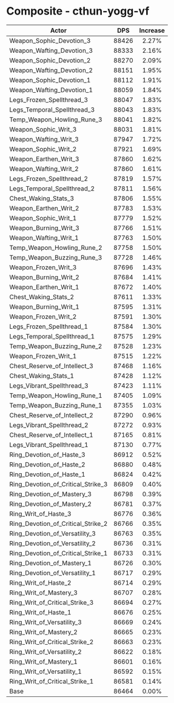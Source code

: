 # Composite - cthun-yogg-vf
| Actor | DPS | Increase |
|---|:---:|:---:|
|Weapon_Sophic_Devotion_3|88426|2.27%|
|Weapon_Wafting_Devotion_3|88333|2.16%|
|Weapon_Sophic_Devotion_2|88270|2.09%|
|Weapon_Wafting_Devotion_2|88151|1.95%|
|Weapon_Sophic_Devotion_1|88112|1.91%|
|Weapon_Wafting_Devotion_1|88059|1.84%|
|Legs_Frozen_Spellthread_3|88047|1.83%|
|Legs_Temporal_Spellthread_3|88043|1.83%|
|Temp_Weapon_Howling_Rune_3|88041|1.82%|
|Weapon_Sophic_Writ_3|88031|1.81%|
|Weapon_Wafting_Writ_3|87947|1.72%|
|Weapon_Sophic_Writ_2|87921|1.69%|
|Weapon_Earthen_Writ_3|87860|1.62%|
|Weapon_Wafting_Writ_2|87860|1.61%|
|Legs_Frozen_Spellthread_2|87819|1.57%|
|Legs_Temporal_Spellthread_2|87811|1.56%|
|Chest_Waking_Stats_3|87806|1.55%|
|Weapon_Earthen_Writ_2|87783|1.53%|
|Weapon_Sophic_Writ_1|87779|1.52%|
|Weapon_Burning_Writ_3|87766|1.51%|
|Weapon_Wafting_Writ_1|87763|1.50%|
|Temp_Weapon_Howling_Rune_2|87758|1.50%|
|Temp_Weapon_Buzzing_Rune_3|87728|1.46%|
|Weapon_Frozen_Writ_3|87696|1.43%|
|Weapon_Burning_Writ_2|87684|1.41%|
|Weapon_Earthen_Writ_1|87672|1.40%|
|Chest_Waking_Stats_2|87611|1.33%|
|Weapon_Burning_Writ_1|87595|1.31%|
|Weapon_Frozen_Writ_2|87591|1.30%|
|Legs_Frozen_Spellthread_1|87584|1.30%|
|Legs_Temporal_Spellthread_1|87575|1.29%|
|Temp_Weapon_Buzzing_Rune_2|87528|1.23%|
|Weapon_Frozen_Writ_1|87515|1.22%|
|Chest_Reserve_of_Intellect_3|87468|1.16%|
|Chest_Waking_Stats_1|87428|1.12%|
|Legs_Vibrant_Spellthread_3|87423|1.11%|
|Temp_Weapon_Howling_Rune_1|87405|1.09%|
|Temp_Weapon_Buzzing_Rune_1|87355|1.03%|
|Chest_Reserve_of_Intellect_2|87290|0.96%|
|Legs_Vibrant_Spellthread_2|87272|0.93%|
|Chest_Reserve_of_Intellect_1|87165|0.81%|
|Legs_Vibrant_Spellthread_1|87130|0.77%|
|Ring_Devotion_of_Haste_3|86912|0.52%|
|Ring_Devotion_of_Haste_2|86880|0.48%|
|Ring_Devotion_of_Haste_1|86824|0.42%|
|Ring_Devotion_of_Critical_Strike_3|86809|0.40%|
|Ring_Devotion_of_Mastery_3|86798|0.39%|
|Ring_Devotion_of_Mastery_2|86781|0.37%|
|Ring_Writ_of_Haste_3|86776|0.36%|
|Ring_Devotion_of_Critical_Strike_2|86766|0.35%|
|Ring_Devotion_of_Versatility_3|86763|0.35%|
|Ring_Devotion_of_Versatility_2|86736|0.31%|
|Ring_Devotion_of_Critical_Strike_1|86733|0.31%|
|Ring_Devotion_of_Mastery_1|86726|0.30%|
|Ring_Devotion_of_Versatility_1|86717|0.29%|
|Ring_Writ_of_Haste_2|86714|0.29%|
|Ring_Writ_of_Mastery_3|86707|0.28%|
|Ring_Writ_of_Critical_Strike_3|86694|0.27%|
|Ring_Writ_of_Haste_1|86676|0.25%|
|Ring_Writ_of_Versatility_3|86669|0.24%|
|Ring_Writ_of_Mastery_2|86665|0.23%|
|Ring_Writ_of_Critical_Strike_2|86663|0.23%|
|Ring_Writ_of_Versatility_2|86622|0.18%|
|Ring_Writ_of_Mastery_1|86601|0.16%|
|Ring_Writ_of_Versatility_1|86592|0.15%|
|Ring_Writ_of_Critical_Strike_1|86581|0.14%|
|Base|86464|0.00%|
